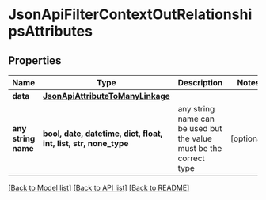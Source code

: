# JsonApiFilterContextOutRelationshipsAttributes


## Properties
Name | Type | Description | Notes
------------ | ------------- | ------------- | -------------
**data** | [**JsonApiAttributeToManyLinkage**](JsonApiAttributeToManyLinkage.md) |  | 
**any string name** | **bool, date, datetime, dict, float, int, list, str, none_type** | any string name can be used but the value must be the correct type | [optional]

[[Back to Model list]](../README.md#documentation-for-models) [[Back to API list]](../README.md#documentation-for-api-endpoints) [[Back to README]](../README.md)


